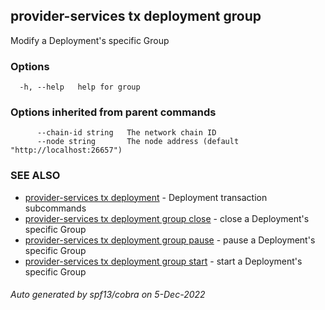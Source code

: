 ## provider-services tx deployment group

Modify a Deployment's specific Group

### Options

```
  -h, --help   help for group
```

### Options inherited from parent commands

```
      --chain-id string   The network chain ID
      --node string       The node address (default "http://localhost:26657")
```

### SEE ALSO

* [provider-services tx deployment](provider-services_tx_deployment.md)	 - Deployment transaction subcommands
* [provider-services tx deployment group close](provider-services_tx_deployment_group_close.md)	 - close a Deployment's specific Group
* [provider-services tx deployment group pause](provider-services_tx_deployment_group_pause.md)	 - pause a Deployment's specific Group
* [provider-services tx deployment group start](provider-services_tx_deployment_group_start.md)	 - start a Deployment's specific Group

###### Auto generated by spf13/cobra on 5-Dec-2022
